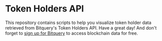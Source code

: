 # Token Holders API

This repository contains scripts to help you visualize token holder data retrieved from Bitquery's Token Holders API. 
Have a great day! And don't forget to [sign up for Bitquery](https://ide.bitquery.io/streaming) to access blockchain data for free.